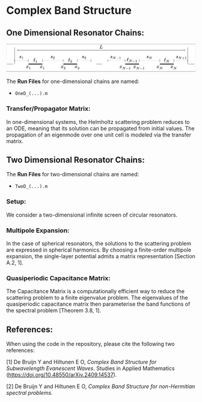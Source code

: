 # Complex Band Structure

## One Dimensional Resonator Chains:

<p align="center"> <img src="Figures/1dchain.png" alt="1dchain" width="700"/> </p>

The **Run Files** for one-dimensional chains are named:
- `OneD_(...).m`

### Transfer/Propagator Matrix:
In one-dimensional systems, the Helmholtz scattering problem reduces to an ODE, meaning that its solution can be propagated from initial values. The propagation of an eigenmode over one unit cell is modeled via the transfer matrix.

## Two Dimensional Resonator Chains:
The **Run Files** for two-dimensional chains are named:
- `TwoD_(...).m`

### Setup:
We consider a two-dimensional infinite screen of circular resonators.

### Multipole Expansion:
In the case of spherical resonators, the solutions to the scattering problem are expressed in spherical harmonics. By choosing a finite-order multipole expansion, the single-layer potential admits a matrix representation [Section A.2, 1].

### Quasiperiodic Capacitance Matrix:
The Capacitance Matrix is a computationally efficient way to reduce the scattering problem to a finite eigenvalue problem. The eigenvalues of the quasiperiodic capacitance matrix then parameterise the band functions of the spectral problem [Theorem 3.8, 1].

## References:
When using the code in the repository, please cite the following two references:


[1] De Bruijn Y and Hiltunen E O, *Complex Band Structure for Subwavelength Evanescent Waves*. Studies in Applied Mathematics (https://doi.org/10.48550/arXiv.2409.14537).

[2] De Bruijn Y and Hiltunen E O, *Complex Band Structure for non-Hermitian spectral problems*.
